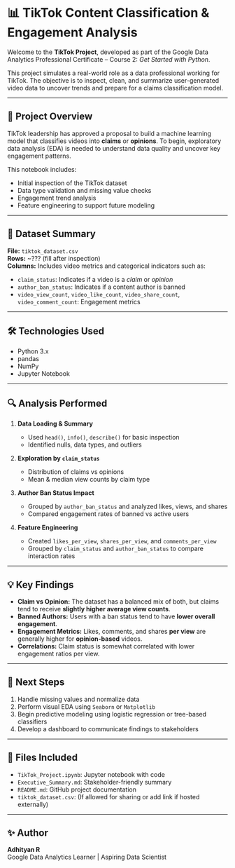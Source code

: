 # 📊 TikTok Content Classification & Engagement Analysis

Welcome to the **TikTok Project**, developed as part of the Google Data Analytics Professional Certificate – Course 2: *Get Started with Python*.

This project simulates a real-world role as a data professional working for TikTok. The objective is to inspect, clean, and summarize user-generated video data to uncover trends and prepare for a claims classification model.

---

## 🧾 Project Overview

TikTok leadership has approved a proposal to build a machine learning model that classifies videos into **claims** or **opinions**. To begin, exploratory data analysis (EDA) is needed to understand data quality and uncover key engagement patterns.

This notebook includes:

- Initial inspection of the TikTok dataset
- Data type validation and missing value checks
- Engagement trend analysis
- Feature engineering to support future modeling

---

## 📁 Dataset Summary

**File:** `tiktok_dataset.csv`  
**Rows:** ~??? (fill after inspection)  
**Columns:** Includes video metrics and categorical indicators such as:

- `claim_status`: Indicates if a video is a *claim* or *opinion*
- `author_ban_status`: Indicates if a content author is banned
- `video_view_count`, `video_like_count`, `video_share_count`, `video_comment_count`: Engagement metrics

---

## 🛠️ Technologies Used

- Python 3.x
- pandas
- NumPy
- Jupyter Notebook

---

## 🔍 Analysis Performed

1. **Data Loading & Summary**
   - Used `head()`, `info()`, `describe()` for basic inspection
   - Identified nulls, data types, and outliers

2. **Exploration by `claim_status`**
   - Distribution of claims vs opinions
   - Mean & median view counts by claim type

3. **Author Ban Status Impact**
   - Grouped by `author_ban_status` and analyzed likes, views, and shares
   - Compared engagement rates of banned vs active users

4. **Feature Engineering**
   - Created `likes_per_view`, `shares_per_view`, and `comments_per_view`
   - Grouped by `claim_status` and `author_ban_status` to compare interaction rates

---

## 💡 Key Findings

- **Claim vs Opinion:** The dataset has a balanced mix of both, but claims tend to receive **slightly higher average view counts**.
- **Banned Authors:** Users with a ban status tend to have **lower overall engagement**.
- **Engagement Metrics:** Likes, comments, and shares **per view** are generally higher for **opinion-based** videos.
- **Correlations:** Claim status is somewhat correlated with lower engagement ratios per view.

---

## 🚀 Next Steps

1. Handle missing values and normalize data
2. Perform visual EDA using `Seaborn` or `Matplotlib`
3. Begin predictive modeling using logistic regression or tree-based classifiers
4. Develop a dashboard to communicate findings to stakeholders

---

## 📎 Files Included

- `TikTok_Project.ipynb`: Jupyter notebook with code
- `Executive_Summary.md`: Stakeholder-friendly summary
- `README.md`: GitHub project documentation
- `tiktok_dataset.csv`: (If allowed for sharing or add link if hosted externally)

---

## ✨ Author

**Adhityan R**  
Google Data Analytics Learner | Aspiring Data Scientist  
